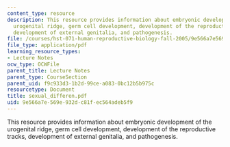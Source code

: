 ```yaml
---
content_type: resource
description: This resource provides information about embryonic development of the
  urogenital ridge, germ cell development, development of the reproductive tracks,
  development of external genitalia, and pathogenesis.
file: /courses/hst-071-human-reproductive-biology-fall-2005/9e566a7e569e932dc81fec564adeb5f9_sexual_differen.pdf
file_type: application/pdf
learning_resource_types:
- Lecture Notes
ocw_type: OCWFile
parent_title: Lecture Notes
parent_type: CourseSection
parent_uid: f9c933d3-1b2d-99ce-a083-0bc12b5b975c
resourcetype: Document
title: sexual_differen.pdf
uid: 9e566a7e-569e-932d-c81f-ec564adeb5f9
---
```

This resource provides information about embryonic development of the urogenital ridge, germ cell development, development of the reproductive tracks, development of external genitalia, and pathogenesis.

